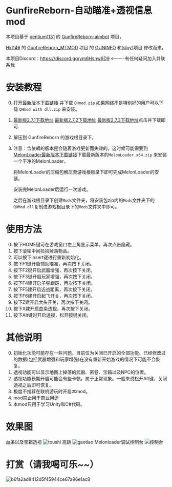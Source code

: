 # GunfireReborn-自动瞄准+透视信息mod

本项目基于 [pentium1131](https://github.com/pentium1131) 的 [GunfireReborn-aimbot](https://github.com/pentium1131/GunfireReborn-aimbot) 项目，

[Hkl146](https://github.com/Hkl146) 的 [GunfireReborn_MTMOD](https://github.com/Hkl146/GunfireReborn_MTMOD) 项目 的 [GUNINFO](https://github.com/Hkl146/GUNINFO)  和[tslpy1](https://github.com/tslpy1/GRMod)项目 修改而来。

本项目Discord：https://discord.gg/ym6Hsnw6D9  <----有任何疑问加入并联系我

# 安装教程

0. 打开[最新版本下载链接](https://github.com/2837164889/GunfireReborn-QHmod/releases/) 并下载 ```QHmod.zip``` 如果网络不是特别好的用户可以下载 ```QHmod with dll.zip``` 来安装。
1. [最新版2.7.1下载地址](https://www.mediafire.com/file/l0m3zxtkh5u2184/QHMod2.7.1.zip/file) 
   [最新版2.7.2下载地址](https://www.mediafire.com/file/xkfz7hxvwww2spf/QHMod2.7.2.zip/file)
   [最新版2.7.3下载地址](https://www.mediafire.com/file/ebk36u8ijlfj674/QHMod2.7.3.zip/file)点击并下载即可.

3. 解压到 GunfireReborn 的游戏根目录下。

4. 注意：含依赖的版本是会随着游戏更新而失效的。这时候可能需要到[MelonLoader最新版本下载链接](https://github.com/LavaGang/MelonLoader/releases/latest)下载最新版本的``` MelonLoader.x64.zip ``` 来安装一个干净的MelonLoader。

   将MelonLoader的压缩包解压至游戏根目录下即可完成MelonLoader的安装。

   安装完MelonLoader后运行一次游戏。

   之后在游戏根目录下创建```Mods```文件夹，将安装包zip内的```Mods```文件夹下的```QHMod.dll```复制进游戏根目录下的```Mods```文件夹中即可。

# 使用方法

0. 按下HOME键可在游戏窗口左上角显示菜单，再次点击隐藏。
1. 按下滚轮中间捡拾掉落物品。
2. 可以按下Insert键进行重新初始化。
3. 按下F1键开启辅助瞄准，再次按下关闭。
4. 按下F2键开启武器增强，再次按下关闭。
5. 按下F3键开启玩家增强，再次按下关闭。
6. 按下F4建开启子弹跟踪，再次按下关闭。
7. 按下F5建开启近战距离，再次按下关闭。
8. 按下F6建开启起飞开关，再次按下关闭。
9. 按下Z建开启大头开关，再次按下关闭。
10. 按下X建开启血条透视，再次按下关闭。
11. 按下Alt键时开启透视，松开按键关闭。

# 其他说明

0. 初始化功能可能存在一些问题。目前仅为关闭已开启的全部功能。已经修改过的数据(包括武器增强和玩家增强)在没有重新开始游戏的情况下可能不会恢复。
1. 透视功能可以显示地图上掉落的武器、密卷、宝箱以及NPC的位置。
2. 透视功能长期开启可能会有些卡顿，属于正常现象。一般来说松开Alt键，关闭透视之后即可恢复。
3. 极度不推荐在联机游玩时开启本mod。
4. mod禁止用于商业用途
5. 本mod只用于学习Unity和C#代码。

# 效果图

血条以及宝箱透视
![toushi](https://user-images.githubusercontent.com/44740722/202058969-b81a4776-b094-4408-8776-a214a4b3d6fb.png)
高跳
![gaotiao](https://user-images.githubusercontent.com/44740722/202058978-d77ed357-376f-4416-bb5b-25037e30a828.png)
Melonloader调试控制台
![控制台](https://user-images.githubusercontent.com/44740722/202058990-85694c92-b4a4-4a82-a307-07af2a4f0246.png)

# 打赏（请我喝可乐~~）
![b6fa2ad8412d5f45944ce67a96e1ac8](https://github.com/2837164889/GunfireReborn-QHmod/assets/44740722/0957283f-ade0-470d-b37a-ac69296b75b6)
